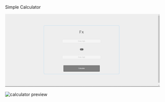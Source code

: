 Simple Calculator

![calculator preview](Images/Calculator_View.png)

![calculator preview](Images/Calculator_Results.png)

